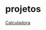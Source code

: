 # projetos
 
<a href="https://devjoseneto.github.io/projetos/calculadora/index.html">Calculadora</a>
